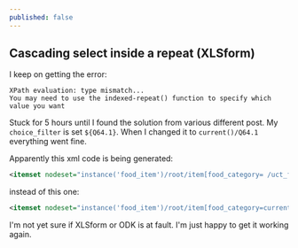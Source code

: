 ```yaml
---
published: false
---
```


## Cascading select inside a repeat (XLSform)

I keep on getting the error:
```
XPath evaluation: type mismatch...
You may need to use the indexed-repeat() function to specify which value you want
```

Stuck for 5 hours until I found the solution from various different post.
My `choice_filter` is set `${Q64.1}`. When I changed it to `current()/Q64.1` everything went fine.

Apparently this xml code is being generated:
```xml
<itemset nodeset="instance('food_item')/root/item[food_category= /uct_form/S8/T11/Q64.1 ]">
```
instead of this one:
```xml
<itemset nodeset="instance('food_item')/root/item[food_category=current()/Q64.1]">
```

I'm not yet sure if XLSform or ODK is at fault. I'm just happy to get it working again.
